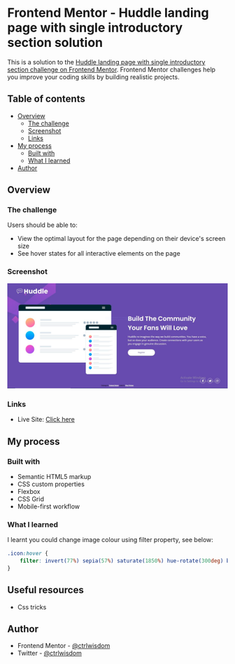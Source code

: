 # Frontend Mentor - Huddle landing page with single introductory section solution

This is a solution to the [Huddle landing page with single introductory section challenge on Frontend Mentor](https://www.frontendmentor.io/challenges/huddle-landing-page-with-a-single-introductory-section-B_2Wvxgi0). Frontend Mentor challenges help you improve your coding skills by building realistic projects. 

## Table of contents

- [Overview](#overview)
  - [The challenge](#the-challenge)
  - [Screenshot](#screenshot)
  - [Links](#links)
- [My process](#my-process)
  - [Built with](#built-with)
  - [What I learned](#what-i-learned)
- [Author](#author)

## Overview

### The challenge

Users should be able to:

- View the optimal layout for the page depending on their device's screen size
- See hover states for all interactive elements on the page

### Screenshot

![Screen of my attempt at this challenge](./images/screenshot.jpg)


### Links

- Live Site: [Click here](https://ctrlwisdom.github.io/frontendmentor-newbie-challenge/huddle-landing-page-hero/index.html)

## My process

### Built with

- Semantic HTML5 markup
- CSS custom properties
- Flexbox
- CSS Grid
- Mobile-first workflow

### What I learned

I learnt you could change image colour using filter property, see below:

```css
.icon:hover {
    filter: invert(77%) sepia(57%) saturate(1850%) hue-rotate(300deg) brightness(173%) contrast(95%);
}
```

## Useful resources

- Css tricks

## Author

- Frontend Mentor - [@ctrlwisdom](https://www.frontendmentor.io/profile/ctrlwisdom)
- Twitter - [@ctrlwisdom](https://www.twitter.com/ctrlwisdom)


